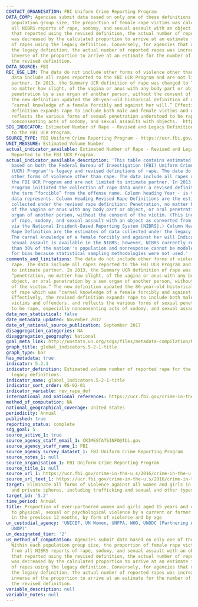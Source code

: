 ```yaml
---
CONTACT_ORGANISATION: FBI Uniform Crime Reporting Program
DATA_COMP: Agencies submit data based on only one of these definitions. Within each
  population group size, the proportion of female rape victims was calculated from
  all NIBRS reports of rape, sodomy, and sexual assault with an object. For agencies
  that reported using the revised definition, the actual number of reported rapes
  was decreased by the calculated proportion to arrive at an estimate for the number
  of rapes using the legacy definition. Conversely, for agencies that reported using
  the legacy definition, the actual number of reported rapes was increased by the
  inverse of the proportion to arrive at an estimate for the number of rapes using
  the revised definition.
DATA_SOURCE: FBI
REC_USE_LIM: The data do not include other forms of violence other than rape. The
  data include all rapes reported to the FBI UCR Program and are not limited to intimate
  partner. In 2013, the Summary UCR definition of rape was changed to “penetration,
  no matter how slight, of the vagina or anus with any body part or object, or oral
  penetration by a sex organ of another person, without the consent of the victim.”
  The new definition updated the 80-year-old historical definition of rape which was
  “carnal knowledge of a female forcibly and against her will.” Effectively, the revised
  definition expands rape to include both male and female victims and offenders, and
  reflects the various forms of sexual penetration understood to be rape, especially
  nonconsenting acts of sodomy, and sexual assaults with objects.  https://ucr.fbi.gov/crime-in-the-u.s/2016/crime-in-the-u.s.-2016/resource-pages/rape-addendum
SDG_INDICATOR: Estimated Number of Rape - Revised and Legacy Definitions Reported
  to the FBI UCR Program.
SOURCE_TYPE: FBI Uniform Crime Reporting Program - https://ucr.fbi.gov/crime-in-the-u.s/2016/crime-in-the-u.s.-2016
UNIT_MEASURE: Estimated Volume Number
actual_indicator_available: Estimated Number of Rape - Revised and Legacy Definitions
  Reported to the FBI UCR Program.
actual_indicator_available_description: 'This table contains estimated volume numbers
  based on both the Federal Bureau of Investigation (FBI) Uniform Crime Reporting
  (UCR) Program''s legacy and revised definitions of rape. The data do not include
  other forms of violence other than rape. The data include all rapes reported to
  the FBI UCR Program and are not limited to intimate partner. In 2013, the FBI UCR
  Program initiated the collection of rape data under a revised definition and removed
  the term “forcible” from the offense name. Column heading Year - is the year the
  data represents. Column Heading Revised Rape Definitions are the estimates of data
  collected under the revised rape definition: Penetration, no matter how slight,
  of the vagina or anus with any body part or object, or oral penetration by a sex
  organ of another person, without the consent of the victim. (This includes the offenses
  of rape, sodomy, and sexual assault with an object as converted from data submitted
  via the National Incident-Based Reporting System [NIBRS].) Column Heading Legacy
  Rape Definition are the estimates of data collected under the legacy rape definition:
  The carnal knowledge of a female forcibly and against her will Indicator data on
  sexual assault is available in the NIBRS; however, NIBRS currently represents less
  than 30% of the nation''s population and nonresponse cannot be modeled to adjust
  for bias because statistical sampling methodologies were not used.'
comments_and_limitations: The data do not include other forms of violence other than
  rape. The data include all rapes reported to the FBI UCR Program and are not limited
  to intimate partner. In 2013, the Summary UCR definition of rape was changed to
  “penetration, no matter how slight, of the vagina or anus with any body part or
  object, or oral penetration by a sex organ of another person, without the consent
  of the victim.” The new definition updated the 80-year-old historical definition
  of rape which was “carnal knowledge of a female forcibly and against her will.”
  Effectively, the revised definition expands rape to include both male and female
  victims and offenders, and reflects the various forms of sexual penetration understood
  to be rape, especially nonconsenting acts of sodomy, and sexual assaults with objects.  https://ucr.fbi.gov/crime-in-the-u.s/2016/crime-in-the-u.s.-2016/resource-pages/rape-addendum
data_non_statistical: false
date_metadata_updated: November 2017
date_of_national_source_publication: September 2017
disaggregation_categories: NA
disaggregation_geography: National
goal_meta_link: http://unstats.un.org/sdgs/files/metadata-compilation/Metadata-Goal-5.pdf
graph_title: global_indicators.5-2-1-title
graph_type: bar
has_metadata: true
indicator: 5.2.1
indicator_definition: Estimated volume number of reported rape for the revised and
  legacy definitions.
indicator_name: global_indicators.5-2-1-title
indicator_sort_order: 05-02-01
indicator_variable: rev_rape_def
international_and_national_references: https://ucr.fbi.gov/crime-in-the-u.s/2016/crime-in-the-u.s.-2016
method_of_computation: NA
national_geographical_coverage: United States
periodicity: Annual
published: true
reporting_status: complete
sdg_goal: 5
source_active_1: true
source_agency_staff_email_1: CRIMESTATSINFO@fbi.gov
source_agency_staff_name_1: FBI
source_agency_survey_dataset_1: FBI Uniform Crime Reporting Program
source_notes_1: null
source_organisation_1: FBI Uniform Crime Reporting Program
source_title_1: null
source_url_1: https://ucr.fbi.gov/crime-in-the-u.s/2016/crime-in-the-u.s.-2016
source_url_text_1: https://ucr.fbi.gov/crime-in-the-u.s/2016/crime-in-the-u.s.-2016
target: Eliminate all forms of violence against all women and girls in the public
  and private spheres, including trafficking and sexual and other types of exploitation.
target_id: '5.2'
time_period: Annual
title: Proportion of ever-partnered women and girls aged 15 years and older subjected
  to physical, sexual or psychological violence by a current or former intimate partner
  in the previous 12 months, by form of violence and by age
un_custodial_agency: 'UNICEF, UN Women, UNFPA, WHO, UNODC (Partnering Agencies: UNSD,
  UNDP)'
un_designated_tier: '2'
us_method_of_computation: Agencies submit data based on only one of these definitions.
  Within each population group size, the proportion of female rape victims was calculated
  from all NIBRS reports of rape, sodomy, and sexual assault with an object. For agencies
  that reported using the revised definition, the actual number of reported rapes
  was decreased by the calculated proportion to arrive at an estimate for the number
  of rapes using the legacy definition. Conversely, for agencies that reported using
  the legacy definition, the actual number of reported rapes was increased by the
  inverse of the proportion to arrive at an estimate for the number of rapes using
  the revised definition.
variable_description: null
variable_notes: null
---
```

